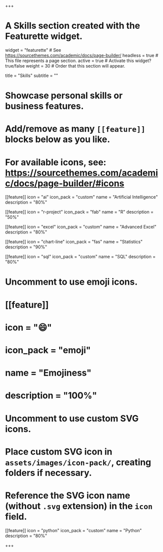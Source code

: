 +++
# A Skills section created with the Featurette widget.
widget = "featurette"  # See https://sourcethemes.com/academic/docs/page-builder/
headless = true  # This file represents a page section.
active = true  # Activate this widget? true/false
weight = 30  # Order that this section will appear.

title = "Skills"
subtitle = ""

# Showcase personal skills or business features.
# 
# Add/remove as many `[[feature]]` blocks below as you like.
# 
# For available icons, see: https://sourcethemes.com/academic/docs/page-builder/#icons

[[feature]]
 icon = "ai"
 icon_pack = "custom"
 name = "Artificial Intelligence"
 description = "80%"
 
[[feature]]
  icon = "r-project"
  icon_pack = "fab"
  name = "R"
  description = "50%"

[[feature]]
 icon = "excel"
 icon_pack = "custom"
 name = "Advanced Excel"
 description = "80%"
  
[[feature]]
  icon = "chart-line"
  icon_pack = "fas"
  name = "Statistics"
  description = "90%" 

[[feature]]
 icon = "sql"
 icon_pack = "custom"
 name = "SQL"
 description = "80%"

# Uncomment to use emoji icons.
# [[feature]]
#  icon = ":smile:"
#  icon_pack = "emoji"
#  name = "Emojiness"
#  description = "100%"  

# Uncomment to use custom SVG icons.
# Place custom SVG icon in `assets/images/icon-pack/`, creating folders if necessary.
# Reference the SVG icon name (without `.svg` extension) in the `icon` field.
[[feature]]
 icon = "python"
 icon_pack = "custom"
 name = "Python"
 description = "80%"

+++
